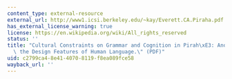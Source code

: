 ```yaml
---
content_type: external-resource
external_url: http://www1.icsi.berkeley.edu/~kay/Everett.CA.Piraha.pdf
has_external_license_warning: true
license: https://en.wikipedia.org/wiki/All_rights_reserved
status: ''
title: "Cultural Constraints on Grammar and Cognition in Pirah\xE3: Another Look at\
  \ the Design Features of Human Language.\" (PDF)"
uid: c2799ca4-8e41-4070-8119-f8ea089fce58
wayback_url: ''
---
```

